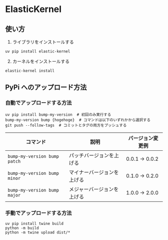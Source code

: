 # ElasticKernel

## 使い方

1. ライブラリをインストールする
```
uv pip install elastic-kernel
```

2. カーネルをインストールする
```
elastic-kernel install
```


## PyPi へのアップロード方法

### 自動でアップロードする方法

```
uv pip install bump-my-version  # 初回のみ実行する
bump-my-version bump {hogehoge}  # コマンドは以下のいずれかから選択する
git push --follow-tags  # コミットとタグの両方をプッシュする
```

| コマンド             | 説明                       | バージョン変更例 |
| -------------------- | -------------------------- | ---------------- |
| `bump-my-version bump patch` | パッチバージョンを上げる   | 0.0.1 → 0.0.2    |
| `bump-my-version bump minor` | マイナーバージョンを上げる | 0.1.0 → 0.2.0    |
| `bump-my-version bump major` | メジャーバージョンを上げる | 1.0.0 → 2.0.0    |

### 手動でアップロードする方法

```
uv pip install twine build
python -m build
python -m twine upload dist/*
```
